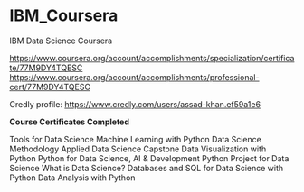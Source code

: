 # IBM_Coursera
IBM Data Science Coursera

https://www.coursera.org/account/accomplishments/specialization/certificate/77M9DY4TQESC
https://www.coursera.org/account/accomplishments/professional-cert/77M9DY4TQESC

Credly profile: https://www.credly.com/users/assad-khan.ef59a1e6


**Course Certificates Completed**

Tools for Data Science
Machine Learning with Python
Data Science Methodology
Applied Data Science Capstone
Data Visualization with Python
Python for Data Science, AI & Development
Python Project for Data Science
What is Data Science?
Databases and SQL for Data Science with Python
Data Analysis with Python
